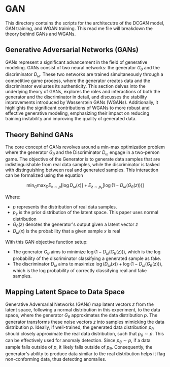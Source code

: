 # GAN

This directory contains the scripts for the architecutre of the DCGAN model, GAN training, and WGAN training. This read me file will breakdown the theory behind GANs and WGANs.

## Generative Adversarial Networks (GANs)

GANs represent a significant advancement in the field of generative modeling. GANs consist of two neural networks: the generator $G_{\theta}$ and the discriminator $D_{\omega}$. These two networks are trained simultaneously through a competitive game process, where the generator creates data and the discriminator evaluates its authenticity. This section delves into the underlying theory of GANs, explores the roles and interactions of both the generator and the discriminator in detail, and discusses the stability improvements introduced by Wasserstein GANs (WGANs). Additionally, it highlights the significant contributions of WGANs to more robust and effective generative modeling, emphasizing their impact on reducing training instability and improving the quality of generated data.

## Theory Behind GANs

The core concept of GANs revolves around a min-max optimization problem where the generator $G_{\theta}$ and the Discriminator $D_{\omega}$ engage in a two-person game. The objective of the Generator is to generate data samples that are indistinguishable from real data samples, while the discriminator is tasked with distinguishing between real and generated samples. This interaction can be formalized using the equation

<div align="center">
  
$\min_G \max_D E_{x \sim p}{[\log D_{\omega}(x)]} + E_{z \sim p_z}{[\log (1 - D_{\omega}(G_{\theta}(z)))]}$
</div>

Where:
- $p$ represents the distribution of real data samples.
- $p_z$ is the prior distribution of the latent space. This paper uses normal distribution
- $G_{\theta}(z)$ denotes the generator's output given a latent vector $z$
- $D_{\omega}(x)$ is the probability that a given sample $x$ is real

With this GAN objective function setup:

- The generator $G_{\theta}$ aims to minimize $\log(1 - D_{\omega}(G_{\theta}(z)))$, which is the log probability of the discriminator classifying a generated sample as fake.
- The discriminator $D_{\omega}$ aims to maximize $\log(D_{\omega}(x)) + \log(1 - D_{\omega}(G_{\theta}(z)))$, which is the log probability of correctly classifying real and fake samples.

## Mapping Latent Space to Data Space

Generative Adversarial Networks (GANs) map latent vectors $z$ from the latent space, following a normal distribution in this experiment, to the data space, where the generator $G_{\theta}$ approximates the data distribution $p$. The generator transforms these noise vectors $z$ into samples mimicking the data distribution $p$. Ideally, if well-trained, the generated data distribution $p_{\theta}$ should closely approximate the real data distribution, such that $p_{\theta} \sim p$. This can be effectively used for anomaly detection. Since $p_{\theta} \sim p$, if a data sample falls outside of $p$, it likely falls outside of $p_{\theta}$. Consequently, the generator's ability to produce data similar to the real distribution helps it flag non-conforming data, thus detecting anomalies.
